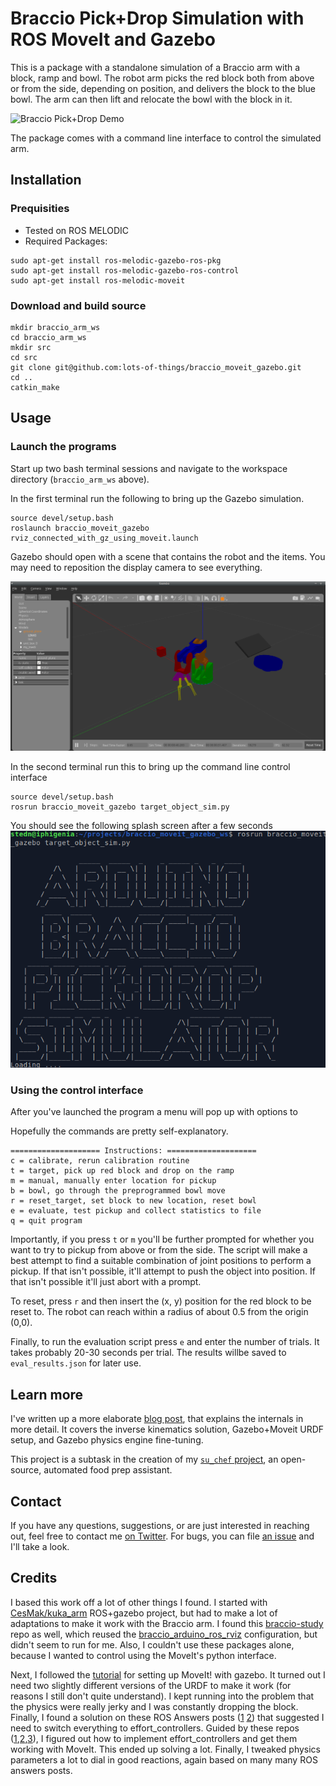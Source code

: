 # Braccio Pick+Drop Simulation with ROS MoveIt and Gazebo

This is a package with a standalone simulation of a Braccio arm with a block, ramp and bowl.  The robot arm picks the red block both from above or from the side, depending on position, and delivers the block to the blue bowl. The arm can then lift and relocate the bowl with the block in it.

![Braccio Pick+Drop Demo](doc/braccio_pick_demo.gif)

The package comes with a command line interface to control the simulated arm.

## Installation

### Prequisities
*  Tested on ROS MELODIC
*  Required Packages:
```
sudo apt-get install ros-melodic-gazebo-ros-pkg
sudo apt-get install ros-melodic-gazebo-ros-control
sudo apt-get install ros-melodic-moveit
```

### Download and build source
```
mkdir braccio_arm_ws
cd braccio_arm_ws
mkdir src
cd src
git clone git@github.com:lots-of-things/braccio_moveit_gazebo.git
cd ..
catkin_make
```

## Usage

### Launch the programs

Start up two bash terminal sessions and navigate to the workspace directory (`braccio_arm_ws` above).

In the first terminal run the following to bring up the Gazebo simulation.
```
source devel/setup.bash
roslaunch braccio_moveit_gazebo rviz_connected_with_gz_using_moveit.launch
```

Gazebo should open with a scene that contains the robot and the items.  You may need to reposition the display camera to see everything.

![Gazebo scene](doc/gazebo_open.png)

In the second terminal run this to bring up the command line control interface
```
source devel/setup.bash
rosrun braccio_moveit_gazebo target_object_sim.py
```

You should see the following splash screen after a few seconds
![Command Line Program Welcome](doc/cmd_line_welcome.png)


### Using the control interface
After you've launched the program a menu will pop up with options to

Hopefully the commands are pretty self-explanatory.
```
==================== Instructions: ====================
c = calibrate, rerun calibration routine
t = target, pick up red block and drop on the ramp
m = manual, manually enter location for pickup
b = bowl, go through the preprogrammed bowl move
r = reset_target, set block to new location, reset bowl
e = evaluate, test pickup and collect statistics to file
q = quit program
```

Importantly, if you press `t` or `m` you'll be further prompted for whether you want to try to pickup from above or from the side.  The script will make a best attempt to find a suitable combination of joint positions to perform a pickup.  If that isn't possible, it'll attempt to push the object into position. If that isn't possible it'll just abort with a prompt.

To reset, press `r` and then insert the (x, y) position for the red block to be reset to.  The robot can reach within a radius of about 0.5 from the origin (0,0).

Finally, to run the evaluation script press `e` and enter the number of trials.  It takes probably 20-30 seconds per trial.  The results willbe saved to `eval_results.json` for later use.

## Learn more

I've written up a more elaborate [blog post](#), that explains the internals in more detail. It covers the inverse kinematics solution, Gazebo+Moveit URDF setup, and Gazebo physics engine fine-tuning.

This project is a subtask in the creation of my [`su_chef` project](https://bonkerfield.org/su_chef/), an open-source, automated food prep assistant.

## Contact

If you have any questions, suggestions, or are just interested in reaching out, feel free to contact me [on Twitter](https://twitter.com/bonkerfield). For bugs, you can file [an issue](https://github.com/lots-of-things/braccio_moveit_gazebo/issues) and I'll take a look.

## Credits

I based this work off a lot of other things I found. I started with [CesMak/kuka_arm](https://github.com/CesMak/kuka_arm) ROS+gazebo project, but had to make a lot of adaptations to make it work with the Braccio arm.  I found this [braccio-study](https://github.com/dpakshimpo/braccio-study) repo as well, which reused the [braccio_arduino_ros_rviz](https://github.com/ohlr/braccio_arduino_ros_rviz) configuration, but didn't seem to run for me. Also, I couldn't use these packages alone, because I wanted to control using the MoveIt's python interface.

Next, I followed the [tutorial](http://docs.ros.org/melodic/api/moveit_tutorials/html/index.html) for setting up MoveIt! with gazebo.  It turned out I need two slightly different versions of the URDF to make it work (for reasons I still don't quite understand). I kept running into the problem that the physics were really jerky and I was constantly dropping the block. Finally, I found a solution on these ROS Answers posts ([1](https://answers.ros.org/question/291228/simple-box-grasping-fails/) [2](https://answers.gazebosim.org//question/22353/how-to-connect-the-moveit-planning-with-gazebo-simulation/)) that suggested I need to switch everything to effort_controllers.  Guided by these repos ([1](https://github.com/jonabalzer/braccio_moveit_config),[2](https://github.com/berkeleyopenarms/blue_moveit),[3](https://github.com/kkumpa/ros-robotic-arm)), I figured out how to implement effort_controllers and get them working with MoveIt. This ended up solving a lot.  Finally, I tweaked physics parameters a lot to dial in good reactions, again based on many many ROS answers posts.